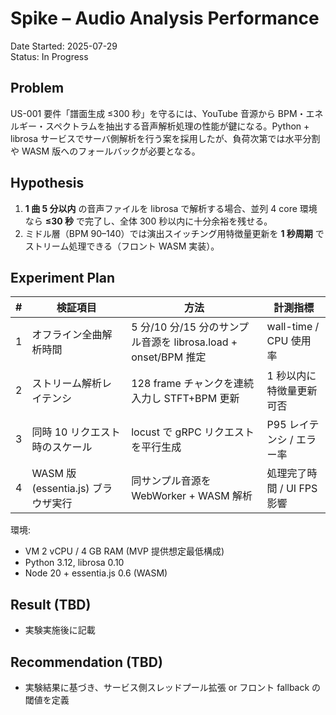 # Spike – Audio Analysis Performance

Date Started: 2025-07-29  
Status: In Progress

## Problem

US-001 要件「譜面生成 ≤300 秒」を守るには、YouTube 音源から BPM・エネルギー・スペクトラムを抽出する音声解析処理の性能が鍵になる。Python + librosa サービスでサーバ側解析を行う案を採用したが、負荷次第では水平分割や WASM 版へのフォールバックが必要となる。

## Hypothesis

1. **1 曲 5 分以内** の音声ファイルを librosa で解析する場合、並列 4 core 環境なら **≤30 秒** で完了し、全体 300 秒以内に十分余裕を残せる。
2. ミドル層（BPM 90–140）では演出スイッチング用特徴量更新を **1 秒周期** でストリーム処理できる（フロント WASM 実装）。

## Experiment Plan

| #   | 検証項目                           | 方法                                                           | 計測指標                   |
| --- | ---------------------------------- | -------------------------------------------------------------- | -------------------------- |
| 1   | オフライン全曲解析時間             | 5 分/10 分/15 分のサンプル音源を librosa.load + onset/BPM 推定 | wall-time / CPU 使用率     |
| 2   | ストリーム解析レイテンシ           | 128 frame チャンクを連続入力し STFT+BPM 更新                   | 1 秒以内に特徴量更新可否   |
| 3   | 同時 10 リクエスト時のスケール     | locust で gRPC リクエストを平行生成                            | P95 レイテンシ / エラー率  |
| 4   | WASM 版 (essentia.js) ブラウザ実行 | 同サンプル音源を WebWorker + WASM 解析                         | 処理完了時間 / UI FPS 影響 |

環境:

- VM 2 vCPU / 4 GB RAM (MVP 提供想定最低構成)
- Python 3.12, librosa 0.10
- Node 20 + essentia.js 0.6 (WASM)

## Result (TBD)

- 実験実施後に記載

## Recommendation (TBD)

- 実験結果に基づき、サービス側スレッドプール拡張 or フロント fallback の閾値を定義
